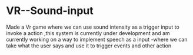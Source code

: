 # VR--Sound-input
Made a Vr game where we can use sound intensity as a trigger input to invoke a action ,this system is currently under development  and am currently working on a way to implement speech  as a input -where we can take what the user says and use it to trigger events and other action
